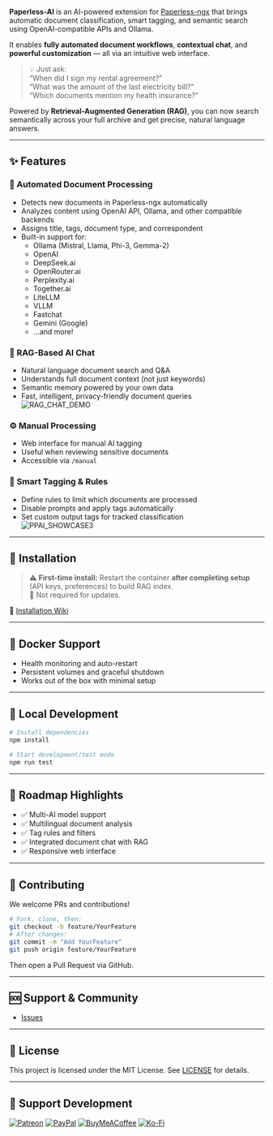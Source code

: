 
**Paperless-AI** is an AI-powered extension for [Paperless-ngx](https://github.com/paperless-ngx/paperless-ngx) that brings automatic document classification, smart tagging, and semantic search using OpenAI-compatible APIs and Ollama.

It enables **fully automated document workflows**, **contextual chat**, and **powerful customization** — all via an intuitive web interface.

> 💡 Just ask:  
> “When did I sign my rental agreement?”  
> “What was the amount of the last electricity bill?”  
> “Which documents mention my health insurance?”  

Powered by **Retrieval-Augmented Generation (RAG)**, you can now search semantically across your full archive and get precise, natural language answers.

---

## ✨ Features

### 🔄 Automated Document Processing
- Detects new documents in Paperless-ngx automatically
- Analyzes content using OpenAI API, Ollama, and other compatible backends
- Assigns title, tags, document type, and correspondent
- Built-in support for:
  - Ollama (Mistral, Llama, Phi-3, Gemma-2)
  - OpenAI
  - DeepSeek.ai
  - OpenRouter.ai
  - Perplexity.ai
  - Together.ai
  - LiteLLM
  - VLLM
  - Fastchat
  - Gemini (Google)
  - ...and more!

### 🧠 RAG-Based AI Chat
- Natural language document search and Q&A
- Understands full document context (not just keywords)
- Semantic memory powered by your own data
- Fast, intelligent, privacy-friendly document queries  
![RAG_CHAT_DEMO](https://raw.githubusercontent.com/clusterzx/paperless-ai/refs/heads/main/ppairag.png)

### ⚙️ Manual Processing
- Web interface for manual AI tagging
- Useful when reviewing sensitive documents
- Accessible via `/manual`

### 🧩 Smart Tagging & Rules
- Define rules to limit which documents are processed
- Disable prompts and apply tags automatically
- Set custom output tags for tracked classification  
![PPAI_SHOWCASE3](https://github.com/user-attachments/assets/1fc9f470-6e45-43e0-a212-b8fa6225e8dd)

---

## 🚀 Installation

> ⚠️ **First-time install:** Restart the container **after completing setup** (API keys, preferences) to build RAG index.  
> 🔁 Not required for updates.

📘 [Installation Wiki](https://github.com/insionCEO/RAG-based-document-analyzer/wiki/2.-Installation)

---

## 🐳 Docker Support

- Health monitoring and auto-restart
- Persistent volumes and graceful shutdown
- Works out of the box with minimal setup

---

## 🔧 Local Development

```bash
# Install dependencies
npm install

# Start development/test mode
npm run test
```

---

## 🧭 Roadmap Highlights

- ✅ Multi-AI model support
- ✅ Multilingual document analysis
- ✅ Tag rules and filters
- ✅ Integrated document chat with RAG
- ✅ Responsive web interface

---

## 🤝 Contributing

We welcome PRs and contributions!

```bash
# Fork, clone, then:
git checkout -b feature/YourFeature
# After changes:
git commit -m "Add YourFeature"
git push origin feature/YourFeature
```

Then open a Pull Request via GitHub.

---

## 🆘 Support & Community

- [Issues](https://github.com/insionCEO/RAG-based-document-analyzer/issues)


---

## 📄 License

This project is licensed under the MIT License. See [LICENSE](LICENSE) for details.

---

## 🙏 Support Development

[![Patreon](https://img.shields.io/badge/Patreon-F96854?style=for-the-badge&logo=patreon&logoColor=white)](https://www.patreon.com/c/clusterzx)
[![PayPal](https://img.shields.io/badge/PayPal-00457C?style=for-the-badge&logo=paypal&logoColor=white)](https://www.paypal.com/paypalme/bech0r)
[![BuyMeACoffee](https://img.shields.io/badge/Buy%20Me%20a%20Coffee-ffdd00?style=for-the-badge&logo=buy-me-a-coffee&logoColor=black)](https://www.buymeacoffee.com/clusterzx)
[![Ko-Fi](https://img.shields.io/badge/Ko--fi-F16061?style=for-the-badge&logo=ko-fi&logoColor=white)](https://ko-fi.com/clusterzx)
